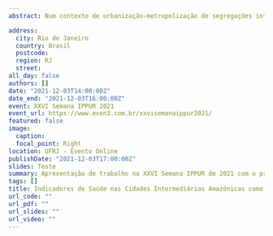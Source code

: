 ```yaml
---
abstract: Num contexto de urbanização-metropolização de segregações intencionais, a mobilidade se posiciona como uma questão estratégica de reprodução social, pois a condição dos sujeitos na sociedade contemporânea é também definida por sua capacidade de se mover e de se relacionar com e nos espaços. A acesso à mobilidade se torna, deste modo, uma questão de justiça e é isso que dá sentido ao direito ao transporte na qualificação constitucional de direito fundamental social, pois além de ser importante em si, é fundamental para a materialização (territorializada) de outros direitos numa sociedade tão desigual como a brasileira.

address:
  city: Rio de Janeiro
  country: Brasil
  postcode: 
  region: RJ
  street:
all_day: false
authors: []
date: "2021-12-03T14:00:00Z"
date_end: "2021-12-03T16:00:00Z"
event: XXVI Semana IPPUR 2021
event_url: https://www.even3.com.br/xxvisemanaippur2021/
featured: false
image:
  caption:
  focal_point: Right
location: UFRJ - Evento Online
publishDate: "2021-12-03T17:00:00Z"
slides: Teste
summary: Apresentação de trabalho na XXVI Semana IPPUR de 2021 com o professor Dr. Luis Fernando Novoa Garzon. 
tags: []
title: Indicadores de Saúde nas Cidades Intermediárias Amazônicas como Sinalizadores de Segregação Social e Injustiça Ambiental
url_code: ""
url_pdf: ""
url_slides: ""
url_video: ""
---
```

